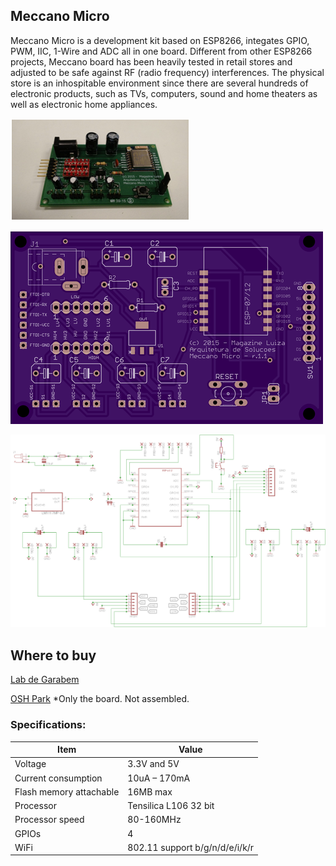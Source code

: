 ## Meccano Micro
Meccano Micro is a development kit based on ESP8266, integates GPIO, PWM, IIC, 1-Wire and ADC all in one board.
Different from other ESP8266 projects, Meccano board has been heavily tested in retail stores and adjusted to be safe against RF (radio frequency) interferences. The physical store is an inhospitable environment since there are several hundreds of electronic products, such as TVs, computers, sound and home theaters as well as electronic home appliances.

![Meccano Micro Assembled](/meccano_micro_assembled.png)

![Meccano Micro Board](/meccano_micro_brd_a.png)

![Meccano Micro Board](/meccano_micro_sch.png)

## Where to buy
[Lab de Garabem](http://www.labdegaragem.org/)

[OSH Park](https://oshpark.com/shared_projects/KsBDDPwV)
*Only the board. Not assembled.


### Specifications:

Item | Value
-----|------
Voltage | 3.3V and 5V
Current consumption | 10uA – 170mA
Flash memory attachable | 16MB max
Processor | Tensilica L106 32 bit
Processor speed | 80-160MHz
GPIOs | 4
WiFi | 802.11 support b/g/n/d/e/i/k/r
